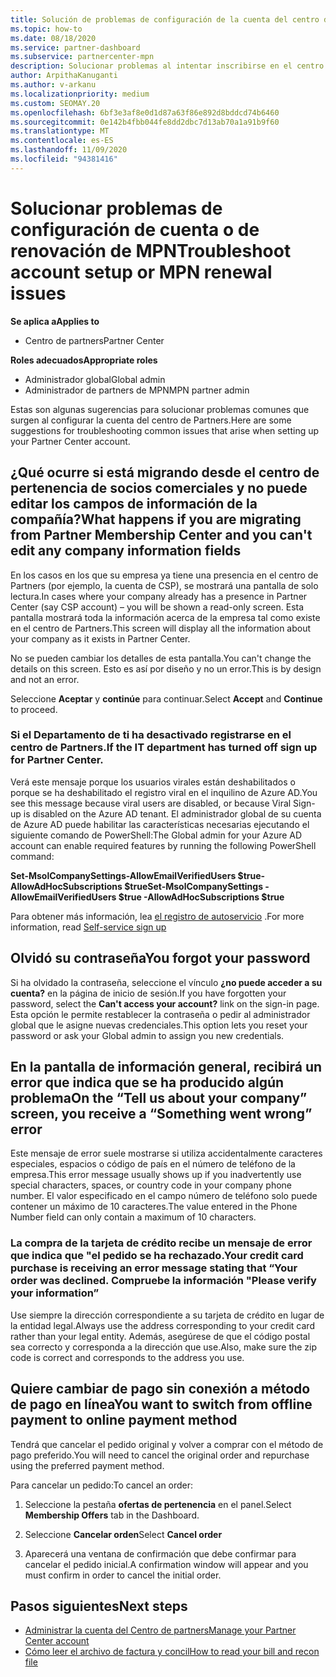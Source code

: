 ```yaml
---
title: Solución de problemas de configuración de la cuenta del centro de Partners o problemas de renovación de MPN
ms.topic: how-to
ms.date: 08/18/2020
ms.service: partner-dashboard
ms.subservice: partnercenter-mpn
description: Solucionar problemas al intentar inscribirse en el centro de Partners. Responde a los desafíos relacionados con los métodos de pago, olvidar las contraseñas, etc.
author: ArpithaKanuganti
ms.author: v-arkanu
ms.localizationpriority: medium
ms.custom: SEOMAY.20
ms.openlocfilehash: 6bf3e3af8e0d1d87a63f86e892d8bddcd74b6460
ms.sourcegitcommit: 0e142b4fbb044fe8dd2dbc7d13ab70a1a91b9f60
ms.translationtype: MT
ms.contentlocale: es-ES
ms.lasthandoff: 11/09/2020
ms.locfileid: "94381416"
---
```

# <a name="troubleshoot-account-setup-or-mpn-renewal-issues"></a><span data-ttu-id="50681-104">Solucionar problemas de configuración de cuenta o de renovación de MPN</span><span class="sxs-lookup"><span data-stu-id="50681-104">Troubleshoot account setup or MPN renewal issues</span></span>

<span data-ttu-id="50681-105">**Se aplica a**</span><span class="sxs-lookup"><span data-stu-id="50681-105">**Applies to**</span></span>

- <span data-ttu-id="50681-106">Centro de partners</span><span class="sxs-lookup"><span data-stu-id="50681-106">Partner Center</span></span>
 
<span data-ttu-id="50681-107">**Roles adecuados**</span><span class="sxs-lookup"><span data-stu-id="50681-107">**Appropriate roles**</span></span>

- <span data-ttu-id="50681-108">Administrador global</span><span class="sxs-lookup"><span data-stu-id="50681-108">Global admin</span></span>
- <span data-ttu-id="50681-109">Administrador de partners de MPN</span><span class="sxs-lookup"><span data-stu-id="50681-109">MPN partner admin</span></span> 
 
<span data-ttu-id="50681-110">Estas son algunas sugerencias para solucionar problemas comunes que surgen al configurar la cuenta del centro de Partners.</span><span class="sxs-lookup"><span data-stu-id="50681-110">Here are some suggestions for troubleshooting common issues that arise when setting up your Partner Center account.</span></span>

## <a name="what-happens-if-you-are-migrating-from-partner-membership-center-and-you-cant-edit-any-company-information-fields"></a><span data-ttu-id="50681-111">¿Qué ocurre si está migrando desde el centro de pertenencia de socios comerciales y no puede editar los campos de información de la compañía?</span><span class="sxs-lookup"><span data-stu-id="50681-111">What happens if you are migrating from Partner Membership Center and you can't edit any company information fields</span></span>

<span data-ttu-id="50681-112">En los casos en los que su empresa ya tiene una presencia en el centro de Partners (por ejemplo, la cuenta de CSP), se mostrará una pantalla de solo lectura.</span><span class="sxs-lookup"><span data-stu-id="50681-112">In cases where your company already has a presence in Partner Center (say CSP account) – you will be shown a read-only screen.</span></span> <span data-ttu-id="50681-113">Esta pantalla mostrará toda la información acerca de la empresa tal como existe en el centro de Partners.</span><span class="sxs-lookup"><span data-stu-id="50681-113">This screen will display all the information about your company as it exists in Partner Center.</span></span>

<span data-ttu-id="50681-114">No se pueden cambiar los detalles de esta pantalla.</span><span class="sxs-lookup"><span data-stu-id="50681-114">You can't change the details on this screen.</span></span> <span data-ttu-id="50681-115">Esto es así por diseño y no un error.</span><span class="sxs-lookup"><span data-stu-id="50681-115">This is by design and not an error.</span></span>

<span data-ttu-id="50681-116">Seleccione **Aceptar** y **continúe** para continuar.</span><span class="sxs-lookup"><span data-stu-id="50681-116">Select **Accept** and **Continue** to proceed.</span></span>


### <a name="if-the-it-department-has-turned-off-sign-up-for-partner-center"></a><span data-ttu-id="50681-117">Si el Departamento de ti ha desactivado **registrarse en el centro de Partners**.</span><span class="sxs-lookup"><span data-stu-id="50681-117">If the IT department has turned off **sign up for Partner Center**.</span></span>

<span data-ttu-id="50681-118">Verá este mensaje porque los usuarios virales están deshabilitados o porque se ha deshabilitado el registro viral en el inquilino de Azure AD.</span><span class="sxs-lookup"><span data-stu-id="50681-118">You see this message because viral users are disabled, or because Viral Sign-up is disabled on the Azure AD tenant.</span></span> <span data-ttu-id="50681-119">El administrador global de su cuenta de Azure AD puede habilitar las características necesarias ejecutando el siguiente comando de PowerShell:</span><span class="sxs-lookup"><span data-stu-id="50681-119">The Global admin for your Azure AD account can enable required features by running the following PowerShell command:</span></span>

<span data-ttu-id="50681-120">**Set-MsolCompanySettings-AllowEmailVerifiedUsers $true-AllowAdHocSubscriptions $true**</span><span class="sxs-lookup"><span data-stu-id="50681-120">**Set-MsolCompanySettings -AllowEmailVerifiedUsers $true -AllowAdHocSubscriptions $true**</span></span>

<span data-ttu-id="50681-121">Para obtener más información, lea [el registro de autoservicio](/azure/active-directory/users-groups-roles/directory-self-service-signup) .</span><span class="sxs-lookup"><span data-stu-id="50681-121">For more information, read [Self-service sign up](/azure/active-directory/users-groups-roles/directory-self-service-signup)</span></span>

## <a name="you-forgot-your-password"></a><span data-ttu-id="50681-122">Olvidó su contraseña</span><span class="sxs-lookup"><span data-stu-id="50681-122">You forgot your password</span></span>

<span data-ttu-id="50681-123">Si ha olvidado la contraseña, seleccione el vínculo **¿no puede acceder a su cuenta?** en la página de inicio de sesión.</span><span class="sxs-lookup"><span data-stu-id="50681-123">If you have forgotten your password, select the **Can't access your account?** link on the sign-in page.</span></span> <span data-ttu-id="50681-124">Esta opción le permite restablecer la contraseña o pedir al administrador global que le asigne nuevas credenciales.</span><span class="sxs-lookup"><span data-stu-id="50681-124">This option lets you reset your password or ask your Global admin to assign you new credentials.</span></span>

## <a name="on-the-tell-us-about-your-company-screen-you-receive-a-something-went-wrong-error"></a><span data-ttu-id="50681-125">En la pantalla de información general, recibirá un error que indica que se ha producido algún problema</span><span class="sxs-lookup"><span data-stu-id="50681-125">On the “Tell us about your company” screen, you receive a “Something went wrong” error</span></span>

<span data-ttu-id="50681-126">Este mensaje de error suele mostrarse si utiliza accidentalmente caracteres especiales, espacios o código de país en el número de teléfono de la empresa.</span><span class="sxs-lookup"><span data-stu-id="50681-126">This error message usually shows up if you inadvertently use special characters, spaces, or country code in your company phone number.</span></span> <span data-ttu-id="50681-127">El valor especificado en el campo número de teléfono solo puede contener un máximo de 10 caracteres.</span><span class="sxs-lookup"><span data-stu-id="50681-127">The value entered in the Phone Number field can only contain a maximum of 10 characters.</span></span>


### <a name="your-credit-card-purchase-is-receiving-an-error-message-stating-that-your-order-was-declined-please-verify-your-information"></a><span data-ttu-id="50681-128">La compra de la tarjeta de crédito recibe un mensaje de error que indica que "el pedido se ha rechazado.</span><span class="sxs-lookup"><span data-stu-id="50681-128">Your credit card purchase is receiving an error message stating that “Your order was declined.</span></span> <span data-ttu-id="50681-129">Compruebe la información "</span><span class="sxs-lookup"><span data-stu-id="50681-129">Please verify your information”</span></span>


<span data-ttu-id="50681-130">Use siempre la dirección correspondiente a su tarjeta de crédito en lugar de la entidad legal.</span><span class="sxs-lookup"><span data-stu-id="50681-130">Always use the address corresponding to your credit card rather than your legal entity.</span></span> <span data-ttu-id="50681-131">Además, asegúrese de que el código postal sea correcto y corresponda a la dirección que use.</span><span class="sxs-lookup"><span data-stu-id="50681-131">Also, make sure the zip code is correct and corresponds to the address you use.</span></span>

## <a name="you-want-to-switch-from-offline-payment-to-online-payment-method"></a><span data-ttu-id="50681-132">Quiere cambiar de pago sin conexión a método de pago en línea</span><span class="sxs-lookup"><span data-stu-id="50681-132">You want to switch from offline payment to online payment method</span></span> 

<span data-ttu-id="50681-133">Tendrá que cancelar el pedido original y volver a comprar con el método de pago preferido.</span><span class="sxs-lookup"><span data-stu-id="50681-133">You will need to cancel the original order and repurchase using the preferred payment method.</span></span>

<span data-ttu-id="50681-134">Para cancelar un pedido:</span><span class="sxs-lookup"><span data-stu-id="50681-134">To cancel an order:</span></span>

1. <span data-ttu-id="50681-135">Seleccione la pestaña **ofertas de pertenencia** en el panel.</span><span class="sxs-lookup"><span data-stu-id="50681-135">Select **Membership Offers** tab in the Dashboard.</span></span>

2. <span data-ttu-id="50681-136">Seleccione **Cancelar orden**</span><span class="sxs-lookup"><span data-stu-id="50681-136">Select **Cancel order**</span></span>

3. <span data-ttu-id="50681-137">Aparecerá una ventana de confirmación que debe confirmar para cancelar el pedido inicial.</span><span class="sxs-lookup"><span data-stu-id="50681-137">A confirmation window will appear and you must confirm in order to cancel the initial order.</span></span>

## <a name="next-steps"></a><span data-ttu-id="50681-138">Pasos siguientes</span><span class="sxs-lookup"><span data-stu-id="50681-138">Next steps</span></span>

- [<span data-ttu-id="50681-139">Administrar la cuenta del Centro de partners</span><span class="sxs-lookup"><span data-stu-id="50681-139">Manage your Partner Center account</span></span>](partner-center-account-setup.md)
- [<span data-ttu-id="50681-140">Cómo leer el archivo de factura y concil</span><span class="sxs-lookup"><span data-stu-id="50681-140">How to read your bill and recon file</span></span>](read-your-bill.md)
